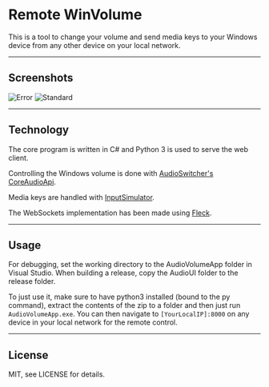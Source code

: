 # Remote WinVolume

This is a tool to change your volume and send media keys to your Windows device from any other device on your local network.

----
## Screenshots

![Error](https://i.imgur.com/bRBfHK4.png)
![Standard](https://i.imgur.com/CP1vPvm.png)

----
## Technology

The core program is written in C# and Python 3 is used to serve the web client.

Controlling the Windows volume is done with [AudioSwitcher's CoreAudioApi](https://github.com/xenolightning/AudioSwitcher/tree/master/AudioSwitcher.AudioApi.CoreAudio).

Media keys are handled with [InputSimulator](https://github.com/michaelnoonan/inputsimulator).

The WebSockets implementation has been made using [Fleck](https://github.com/statianzo/Fleck).

----
## Usage

For debugging, set the working directory to the AudioVolumeApp folder in Visual Studio.
When building a release, copy the AudioUI folder to the release folder.

To just use it, make sure to have python3 installed (bound to the py command), extract the contents of the zip to a folder and then just run `AudioVolumeApp.exe`. You can then navigate to `[YourLocalIP]:8000` on any device in your local network for the remote control.

----
## License

MIT, see LICENSE for details.
